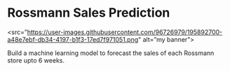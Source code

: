 # Rossmann Sales Prediction
<src=”https://user-images.githubusercontent.com/96726979/195892700-a48e7ebf-db34-4197-b1f3-17ed7f971051.png" alt=”my banner”>

Build a machine learning model to forecast the sales of each Rossmann store upto 6 weeks.
